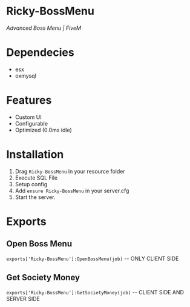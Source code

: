 # **Ricky-BossMenu**
*Advanced Boss Menu | FiveM*


# Dependecies
- esx
- oxmysql

# Features
- Custom UI
- Configurable
- Optimized (0.0ms idle)

# Installation
1. Drag `Ricky-BossMenu` in your resource folder
2. Execute SQL File
3. Setup config
4. Add `ensure Ricky-BossMenu` in your server.cfg
5. Start the server.

# Exports
## Open Boss Menu
`exports['Ricky-BossMenu']:OpenBossMenu(job)` -- ONLY CLIENT SIDE

## Get Society Money
`exports['Ricky-BossMenu']:GetSocietyMoney(job)` -- CLIENT SIDE AND SERVER SIDE
